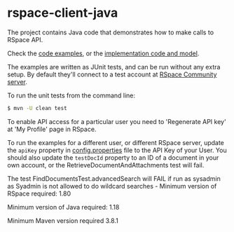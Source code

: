 # rspace-client-java
The project contains Java code that demonstrates how to make calls to RSpace API.

Check the [code examples](https://github.com/rspace-os/rspace-client-java/tree/master/API/src/test/java/com/researchspace/api/client/examples),
or the [implementation code and model](https://github.com/rspace-os/rspace-client-java/tree/master/API/src/main/java/com/researchspace/api/client).

The examples are written as JUnit tests, and can be run without any extra setup. By default they'll connect to a test account at [RSpace Community server](https://community.researchspace.com/public/apiDocs). 

To run the unit tests from the command line:

```bash
$ mvn -U clean test
```

To enable API access for a particular user you need to 'Regenerate API key' at 'My Profile' page in RSpace.

To run the examples for a different user, or different RSpace server, update the `apiKey` property in [config.properties](https://github.com/rspace-os/rspace-client-java/blob/master/API/config.properties) file to the API Key of your User. You should also update the `testDocId` property to an ID of a document in your own account, or the RetrieveDocumentAndAttachments test will fail.

The test FindDocumentsTest.advancedSearch will FAIL if run as sysadmin as Syadmin is not allowed to do wildcard searches - 
Minimum version of RSpace required: 1.80

Minimum version of Java required: 1.18

Minimum Maven version required 3.8.1